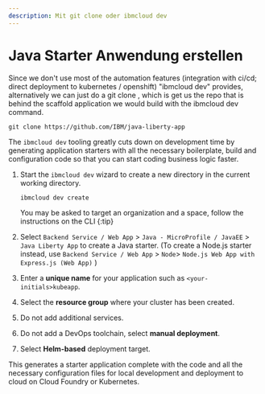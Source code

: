 ```yaml
---
description: Mit git clone oder ibmcloud dev
---
```


# Java Starter Anwendung erstellen

Since we don't use most of the automation features \(integration with ci/cd; direct deployment to kubernetes / openshift\) "ibmcloud dev" provides, alternatively we can just do a git clone , which is get us the repo that is behind the scaffold application we would build with the ibmcloud dev command.

```text
git clone https://github.com/IBM/java-liberty-app
```



The `ibmcloud dev` tooling greatly cuts down on development time by generating application starters with all the necessary boilerplate, build and configuration code so that you can start coding business logic faster.

1. Start the `ibmcloud dev` wizard to create a new directory in the current working directory.

   ```text
   ibmcloud dev create
   ```

   You may be asked to target an organization and a space, follow the instructions on the CLI {:tip}

2. Select `Backend Service / Web App` &gt; `Java - MicroProfile / JavaEE` &gt; `Java Liberty App` to create a Java starter. \(To create a Node.js starter instead, use `Backend Service / Web App` &gt; `Node`&gt; `Node.js Web App with Express.js (Web App)` \)
3. Enter a **unique name** for your application such as `<your-initials>kubeapp`.
4. Select the **resource group** where your cluster has been created.
5. Do not add additional services.
6. Do not add a DevOps toolchain, select **manual deployment**.
7. Select **Helm-based** deployment target.

This generates a starter application complete with the code and all the necessary configuration files for local development and deployment to cloud on Cloud Foundry or Kubernetes.

